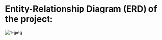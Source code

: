 # Entity-Relationship Diagram (ERD) of the project:

![1-jpeg](https://user-images.githubusercontent.com/58914514/163670357-23c65d22-dee1-4240-be1a-9d0ee3e37c8a.jpg)

